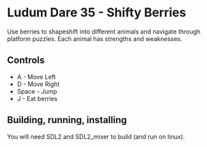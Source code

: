 # Ludum Dare 35 - Shifty Berries

Use berries to shapeshift into different animals and navigate through platform
puzzles.  Each animal has strengths and weaknesses.

## Controls

 * A - Move Left
 * D - Move Right
 * Space - Jump
 * J - Eat berries

## Building, running, installing

You will need SDL2 and SDL2_mixer to build (and run on linux).
